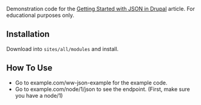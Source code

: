 Demonstration code for the [Getting Started with JSON in Drupal](http://webwash.net/articles/getting-started-json-drupal) article. For educational purposes only.

Installation
-------------------------

Download into `sites/all/modules` and install.

How To Use
-------------------------

* Go to example.com/ww-json-example for the example code.
* Go to example.com/node/1/json to see the endpoint. (First, make sure you have a node/1)